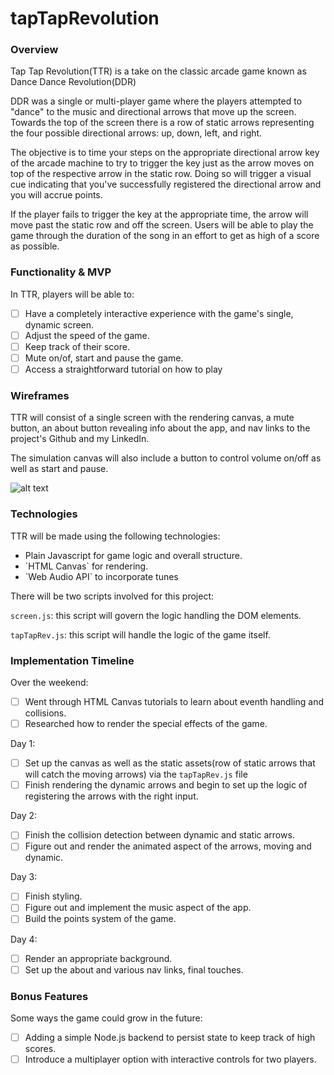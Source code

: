 # tapTapRevolution

### Overview

Tap Tap Revolution(TTR) is a take on the classic arcade game known as Dance Dance Revolution(DDR) 

DDR was a single or multi-player game where the players attempted to "dance" to the music and directional arrows that move up the screen. Towards the top of the screen there is a row of static arrows representing the four possible directional arrows: up, down, left, and right. 

The objective is to time your steps on the appropriate directional arrow key of the arcade machine to try to trigger the key just as the arrow moves on top of the respective arrow in the static row. Doing so will trigger a visual cue indicating that you've successfully registered the directional arrow and you will accrue points. 

If the player fails to trigger the key at the appropriate time, the arrow will move past the static row and off the screen. Users will be able to play the game through the duration of the song in an effort to get as high of a score as possible.

### Functionality & MVP

In TTR, players will be able to:
- [ ] Have a completely interactive experience with the game's single, dynamic screen.
- [ ] Adjust the speed of the game.
- [ ] Keep track of their score.
- [ ] Mute on/of, start and pause the game.
- [ ] Access a straightforward tutorial on how to play

### Wireframes

TTR will consist of a single screen with the rendering canvas, a mute button, an about button revealing info about the app, and nav links to the project's Github and my LinkedIn.

The simulation canvas will also include a button to control volume on/off as well as start and pause.

![alt text](https://imgur.com/ya6pyMx.png)

### Technologies

TTR will be made using the following technologies:
<ul>
  <li> Plain Javascript for game logic and overall structure.</li>
  <li> `HTML Canvas` for rendering.</li>
  <li> `Web Audio API` to incorporate tunes</li>
</ul>

There will be two scripts involved for this project:

`screen.js`: this script will govern the logic handling the DOM elements.

`tapTapRev.js`: this script will handle the logic of the game itself.

### Implementation Timeline

Over the weekend:
- [ ] Went through HTML Canvas tutorials to learn about eventh handling and collisions.
- [ ] Researched how to render the special effects of the game.

Day 1:
- [ ] Set up the canvas as well as the static assets(row of static arrows that will catch the moving arrows) via the `tapTapRev.js` file
- [ ] Finish rendering the dynamic arrows and begin to set up the logic of registering the arrows with the right input.

Day 2:
- [ ] Finish the collision detection between dynamic and static arrows.
- [ ] Figure out and render the animated aspect of the arrows, moving and dynamic.

Day 3:
- [ ] Finish styling.
- [ ] Figure out and implement the music aspect of the app.
- [ ] Build the points system of the game.

Day 4:
- [ ] Render an appropriate background.
- [ ] Set up the about and various nav links, final touches.

### Bonus Features

Some ways the game could grow in the future:
- [ ] Adding a simple Node.js backend to persist state to keep track of high scores.
- [ ] Introduce a multiplayer option with interactive controls for two players.
